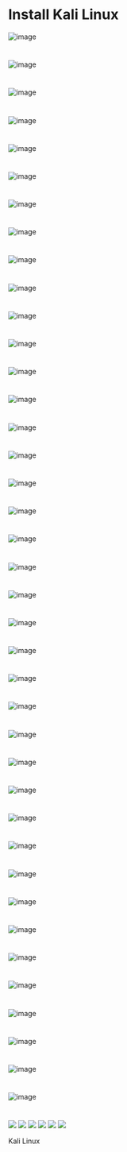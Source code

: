 # Install Kali Linux
![image](https://github.com/JhonnFy/How-to-install-Kali-Linux/assets/97255802/f40fd27c-166a-4ce2-bb75-110112f0776c)
#
![image](https://github.com/JhonnFy/How-to-install-Kali-Linux/assets/97255802/0e475f26-abcd-4a94-b639-3a61e545caee)
#
![image](https://github.com/JhonnFy/How-to-install-Kali-Linux/assets/97255802/ee58175b-07db-4861-8858-ed4f644fbc63)
#
![image](https://github.com/JhonnFy/How-to-install-Kali-Linux/assets/97255802/f352a080-3809-42f1-8b6c-b0e0d101e412)
#
![image](https://github.com/JhonnFy/How-to-install-Kali-Linux/assets/97255802/7d2102ce-4f0f-4adf-a6ed-4c5d88ea9d47)
#
![image](https://github.com/JhonnFy/How-to-install-Kali-Linux/assets/97255802/6016a18e-0d0f-4634-8950-3a16e491df32)
#
![image](https://github.com/JhonnFy/How-to-install-Kali-Linux/assets/97255802/73991d92-6bea-43d2-9c1d-472cfc6eac96)
#
![image](https://github.com/JhonnFy/How-to-install-Kali-Linux/assets/97255802/ea73240b-9c8c-4fec-9fa0-524ebac5182f)
#
![image](https://github.com/JhonnFy/How-to-install-Kali-Linux/assets/97255802/ce8a885b-b302-4b50-af3b-80d9617392c4)
#
![image](https://github.com/JhonnFy/How-to-install-Kali-Linux/assets/97255802/c9cf7e1c-a372-460c-bce1-e89401ea1a6b)
#
![image](https://github.com/JhonnFy/How-to-install-Kali-Linux/assets/97255802/7a5a35a1-9970-46f2-9efe-292820ced346)
#
![image](https://github.com/JhonnFy/How-to-install-Kali-Linux/assets/97255802/add007f1-44ba-427c-ac2c-cec5376cb909)
#
![image](https://github.com/JhonnFy/How-to-install-Kali-Linux/assets/97255802/f1316240-7148-43aa-8801-396537c193a4)
#
![image](https://github.com/JhonnFy/How-to-install-Kali-Linux/assets/97255802/b9efce72-bf55-4ef8-8026-f4a705f21f2f)
#
![image](https://github.com/JhonnFy/How-to-install-Kali-Linux/assets/97255802/fb43b0e9-5f6d-4606-afb4-c1d497d6c5a7)
#
![image](https://github.com/JhonnFy/How-to-install-Kali-Linux/assets/97255802/3bf81f0f-27a8-46e6-8ea1-3cc34911bf2a)
#
![image](https://github.com/JhonnFy/How-to-install-Kali-Linux/assets/97255802/b51a3231-09a6-48aa-981a-5471e19650bf)
#
![image](https://github.com/JhonnFy/How-to-install-Kali-Linux/assets/97255802/abb154f7-e7b5-4a85-a122-22aaddb11d2a)
#
![image](https://github.com/JhonnFy/How-to-install-Kali-Linux/assets/97255802/ffbc4aa7-f1c3-4e8f-80c3-c6bb244adc38)
#
![image](https://github.com/JhonnFy/How-to-install-Kali-Linux/assets/97255802/d652d34d-3335-4f42-adf8-f7dcd855f8cb)
#
![image](https://github.com/JhonnFy/How-to-install-Kali-Linux/assets/97255802/163831a7-31ac-4373-bb21-6b51d53b17d3)
#
![image](https://github.com/JhonnFy/How-to-install-Kali-Linux/assets/97255802/1c28c668-2ade-450c-ac91-c0c32cfdd033)
#
![image](https://github.com/JhonnFy/How-to-install-Kali-Linux/assets/97255802/cb63152c-8ee6-4318-8a84-92ae4af20482)
#
![image](https://github.com/JhonnFy/How-to-install-Kali-Linux/assets/97255802/34c22368-17ba-47f5-ae7c-adbac66e9e05)
#
![image](https://github.com/JhonnFy/How-to-install-Kali-Linux/assets/97255802/07cf0b6e-5ed1-4d96-8c49-5550a4a9c810)
#
![image](https://github.com/JhonnFy/How-to-install-Kali-Linux/assets/97255802/6b65c2ca-90ce-478c-81ef-418ca8ea9b3f)
#
![image](https://github.com/JhonnFy/How-to-install-Kali-Linux/assets/97255802/c0a9a5a1-8d44-424f-8133-2d91812116f0)
#
![image](https://github.com/JhonnFy/How-to-install-Kali-Linux/assets/97255802/b5159c8f-be0b-430a-a065-0af23b64ea3e)
#
![image](https://github.com/JhonnFy/How-to-install-Kali-Linux/assets/97255802/a77f8ac5-b5c9-48b2-861c-bf4a233c7ec0)
#
![image](https://github.com/JhonnFy/How-to-install-Kali-Linux/assets/97255802/4485238d-28f0-46e9-8e1b-0d3044d46959)
#
![image](https://github.com/JhonnFy/How-to-install-Kali-Linux/assets/97255802/fbf8a656-8fba-45a4-a874-816792656f94)
#
![image](https://github.com/JhonnFy/How-to-install-Kali-Linux/assets/97255802/a06ee54b-a967-4c49-9ad1-1ab571833c9a)
#
![image](https://github.com/JhonnFy/How-to-install-Kali-Linux/assets/97255802/eb644eb9-6e7b-4f88-b996-c7aab00b8d8d)
#
![image](https://github.com/JhonnFy/How-to-install-Kali-Linux/assets/97255802/9d5c045e-5524-4ba1-a7f5-c1ff7c5a77cc)
#
![image](https://github.com/JhonnFy/How-to-install-Kali-Linux/assets/97255802/503b69aa-bccc-40ab-8916-a3886caf12f3)
#
![image](https://github.com/JhonnFy/How-to-install-Kali-Linux/assets/97255802/38c75bac-5578-44f1-9a5d-1a3a2615b03d)
#
![image](https://github.com/JhonnFy/How-to-install-Kali-Linux/assets/97255802/9ed310cc-b083-46b5-af66-e6bf460b7aae)
#
![image](https://github.com/JhonnFy/How-to-install-Kali-Linux/assets/97255802/41fa9d0a-1e7f-475d-97a8-d7a0a35f0b74)
#
![image](https://github.com/JhonnFy/How-to-install-Kali-Linux/assets/97255802/cc872ebb-e7dd-4532-9d0a-81d2a0f7a664)
#
![](https://img.shields.io/github/stars/pandao/editor.md.svg) ![](https://img.shields.io/github/forks/pandao/editor.md.svg) ![](https://img.shields.io/github/tag/pandao/editor.md.svg) ![](https://img.shields.io/github/release/pandao/editor.md.svg) ![](https://img.shields.io/github/issues/pandao/editor.md.svg) ![](https://img.shields.io/bower/v/editor.md.svg)

Kali Linux
